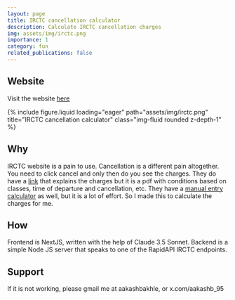 ```yaml
---
layout: page
title: IRCTC cancellation calculator
description: Calculate IRCTC cancellation charges
img: assets/img/irctc.png
importance: 1
category: fun
related_publications: false
---
```


## Website

Visit the website [here](https://irctc-cancellation.vercel.app/)

<div class="row">
    <div class="col-sm mt-3 mt-md-0">
        {% include figure.liquid loading="eager" path="assets/img/irctc.png" title="IRCTC cancellation calculator" class="img-fluid rounded z-depth-1" %}
    </div>
</div>

## Why

IRCTC website is a pain to use. Cancellation is a different pain altogether. You need to click cancel and only then do you see the charges.
They do have a [link](https://contents.irctc.co.in/en/eticketCancel.html) that explains the charges but it is a pdf with conditions based on classes, time of departure and cancellation, etc. They have a [manual entry calculator](https://st2.indiarailinfo.com/kjfdsuiemjvcya0/0/3/3/5/1704335/2/refundcalculator5254.htm) as well, but it is a lot of effort.
So I made this to calculate the charges for me.

## How

Frontend is NextJS, written with the help of Claude 3.5 Sonnet.
Backend is a simple Node JS server that speaks to one of the RapidAPI IRCTC endpoints.

## Support

If it is not working, please gmail me at aakashbakhle, or x.com/aakashb_95
